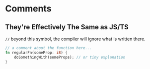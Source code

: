 # Comments

## They're Effectively The Same as JS/TS

`//` beyond this symbol, the compiler will ignore what is written there.

```rust
// a comment about the function here...
fn regularFn(someProp: i8) {
    doSomethingWith(someProps); // or tiny explanation
}
```
